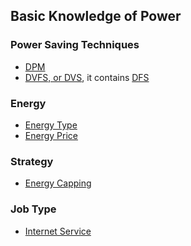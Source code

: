 Basic Knowledge of Power
----


### Power Saving Techniques
- [DPM](./file/DPM.md)
- [DVFS, or DVS](./file/DVFS.md), it contains [DFS](./file/DFS.md)


### Energy
- [Energy Type](./file/EnergyType.md)
- [Energy Price](./file/EnergyPrice.md)

### Strategy
- [Energy Capping](./file/EnergyCapping.md)

### Job Type
- [Internet Service](./file/InternetService.md)
